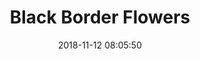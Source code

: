 ---
date: 2018-11-12 08:05:50
link:
  source: pocket
  source_url: https://getpocket.com
  text: Black Border Flowers
  url: https://peowstudio.com/bbf/index.html
slug: black-border-flowers
source: pocket
title: Black Border Flowers
---